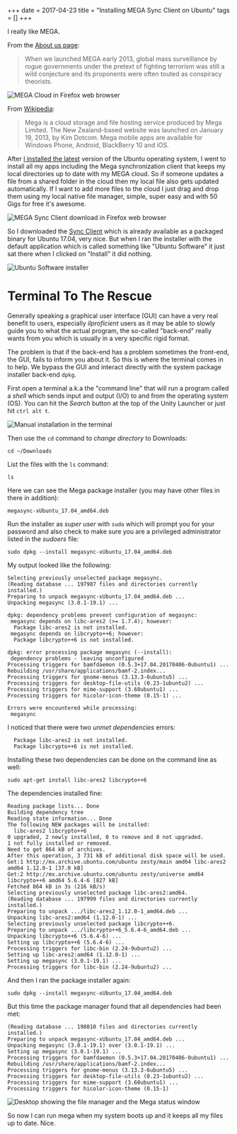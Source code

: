 +++
date = 2017-04-23
title = "Installing MEGA Sync Client on Ubuntu"
tags = []
+++

I really like MEGA.

From the [About us page](https://mega.nz/about):

> When we launched MEGA early 2013, global mass surveillance by rogue
> governments under the pretext of fighting terrorism was still a wild
> conjecture and its proponents were often touted as conspiracy theorists.

![MEGA Cloud in Firefox web browser][ui]

From [Wikipedia](https://en.wikipedia.org/wiki/Mega_%28service%29):

> Mega is a cloud storage and file hosting service produced by Mega Limited.
> The New Zealand-based website was launched on January 19, 2013, by Kim Dotcom.
> Mega mobile apps are available for Windows Phone, Android, BlackBerry 10 and iOS.

After [I installed the latest] version of the Ubuntu operating system, I went
to install all my apps including the Mega synchronization client that keeps
my local directories up to date with my MEGA cloud. So if someone updates a file
from a shared folder in the cloud then my local file also gets updated automatically.
If I want to add more files to the cloud I just drag and drop them using my local
native file manager, simple, super easy and with 50 Gigs for free it's awesome.

![MEGA Sync Client download in Firefox web browser][sync]

So I downloaded the [Sync Client] which is already available as a packaged binary
for Ubuntu 17.04, very nice. But when I ran the installer with the default application
which is called something like "Ubuntu Software" it just sat there when I clicked on
"Install" it did nothing.

![Ubuntu Software installer][installer]

# Terminal To The Rescue

Generally speaking a graphical user interface (GUI) can have a very real benefit
to users, especially *ilproficient* users as it may be able to slowly guide you
to what the actual program, the so-called "back-end" really wants from you which
is usually in a very specific rigid format.

The problem is that if the back-end has a problem sometimes the front-end, the
GUI, fails to inform you about it. So this is where the terminal comes in to help.
We bypass the GUI and interact directly with the system package installer back-end
``dpkg``.

First open a terminal a.k.a the "command line" that will run a program called a
*shell* which sends input and output (I/O) to and from the operating system (OS).
You can hit the *Search* button at the top of the Unity Launcher or just hit
``ctrl alt t``.

![Manual installation in the terminal][terminal]

Then use the ``cd`` command to *change directory* to Downloads:

    cd ~/Downloads

List the files with the ``ls`` command:

    ls

Here we can see the Mega package installer (you may have other files in there
in addition):

    megasync-xUbuntu_17.04_amd64.deb

Run the installer as *super user* with ``sudo`` which will prompt you for your
password and also check to make sure you are a privileged administrator listed in
the *sudoers* file:

    sudo dpkg --install megasync-xUbuntu_17.04_amd64.deb

My output looked like the following:

    Selecting previously unselected package megasync.
    (Reading database ... 197987 files and directories currently installed.)
    Preparing to unpack megasync-xUbuntu_17.04_amd64.deb ...
    Unpacking megasync (3.0.1-19.1) ...

    dpkg: dependency problems prevent configuration of megasync:
     megasync depends on libc-ares2 (>= 1.7.4); however:
      Package libc-ares2 is not installed.
     megasync depends on libcrypto++6; however:
      Package libcrypto++6 is not installed.

    dpkg: error processing package megasync (--install):
     dependency problems - leaving unconfigured
    Processing triggers for bamfdaemon (0.5.3+17.04.20170406-0ubuntu1) ...
    Rebuilding /usr/share/applications/bamf-2.index...
    Processing triggers for gnome-menus (3.13.3-6ubuntu5) ...
    Processing triggers for desktop-file-utils (0.23-1ubuntu2) ...
    Processing triggers for mime-support (3.60ubuntu1) ...
    Processing triggers for hicolor-icon-theme (0.15-1) ...

    Errors were encountered while processing:
     megasync

I noticed that there were two *unmet dependencies* errors:

      Package libc-ares2 is not installed.
      Package libcrypto++6 is not installed.

Installing these two dependencies can be done on the command line as well:

    sudo apt-get install libc-ares2 libcrypto++6

The dependencies installed fine:

    Reading package lists... Done
    Building dependency tree
    Reading state information... Done
    The following NEW packages will be installed:
      libc-ares2 libcrypto++6
    0 upgraded, 2 newly installed, 0 to remove and 8 not upgraded.
    1 not fully installed or removed.
    Need to get 864 kB of archives.
    After this operation, 3 731 kB of additional disk space will be used.
    Get:1 http://mx.archive.ubuntu.com/ubuntu zesty/main amd64 libc-ares2 amd64 1.12.0-1 [37.0 kB]
    Get:2 http://mx.archive.ubuntu.com/ubuntu zesty/universe amd64 libcrypto++6 amd64 5.6.4-6 [827 kB]
    Fetched 864 kB in 3s (216 kB/s)
    Selecting previously unselected package libc-ares2:amd64.
    (Reading database ... 197999 files and directories currently installed.)
    Preparing to unpack .../libc-ares2_1.12.0-1_amd64.deb ...
    Unpacking libc-ares2:amd64 (1.12.0-1) ...
    Selecting previously unselected package libcrypto++6.
    Preparing to unpack .../libcrypto++6_5.6.4-6_amd64.deb ...
    Unpacking libcrypto++6 (5.6.4-6) ...
    Setting up libcrypto++6 (5.6.4-6) ...
    Processing triggers for libc-bin (2.24-9ubuntu2) ...
    Setting up libc-ares2:amd64 (1.12.0-1) ...
    Setting up megasync (3.0.1-19.1) ...
    Processing triggers for libc-bin (2.24-9ubuntu2) ...

And then I ran the package installer again:

    sudo dpkg --install megasync-xUbuntu_17.04_amd64.deb

But this time the package manager found that all dependencies had been met:

    (Reading database ... 198010 files and directories currently installed.)
    Preparing to unpack megasync-xUbuntu_17.04_amd64.deb ...
    Unpacking megasync (3.0.1-19.1) over (3.0.1-19.1) ...
    Setting up megasync (3.0.1-19.1) ...
    Processing triggers for bamfdaemon (0.5.3+17.04.20170406-0ubuntu1) ...
    Rebuilding /usr/share/applications/bamf-2.index...
    Processing triggers for gnome-menus (3.13.3-6ubuntu5) ...
    Processing triggers for desktop-file-utils (0.23-1ubuntu2) ...
    Processing triggers for mime-support (3.60ubuntu1) ...
    Processing triggers for hicolor-icon-theme (0.15-1)

![Desktop showing the file manager and the Mega status window][desktop]

So now I can run mega when my system boots up and it keeps all my files up to
date. Nice.


[installer]: http://stevenmichael.almeroth.net/img/mega/installer.png "Ubuntu Software installer"
[terminal]:  http://stevenmichael.almeroth.net/img/mega/terminal.png  "Manual installation in the terminal"
[desktop]:   http://stevenmichael.almeroth.net/img/mega/desktop.png   "Desktop showing the file manager and the Mega status window"
[sync]:      http://stevenmichael.almeroth.net/img/mega/sync.png      "MEGA Sync Client download in Firefox web browser"
[ui]:        http://stevenmichael.almeroth.net/img/mega/ui.png        "MEGA Cloud in Firefox web browser"
[Sync Client]: https://mega.nz/sync
[I installed the latest]: /post/ubuntu-1704/
